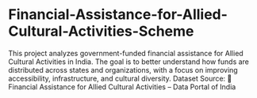 # Financial-Assistance-for-Allied-Cultural-Activities-Scheme
This project analyzes government-funded financial assistance for Allied Cultural Activities in India. The goal is to better understand how funds are distributed across states and organizations, with a focus on improving accessibility, infrastructure, and cultural diversity.
Dataset Source:
🔗 Financial Assistance for Allied Cultural Activities – Data Portal of India
